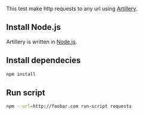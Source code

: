 This test make http requests to any url using [Artillery](https://artillery.io/).

## Install Node.js
Artillery is written in [Node.js](nodejs.org).

## Install dependecies

```sh
npm install
```
## Run script

```sh
npm --url=http://foobar.com run-script requests
```

